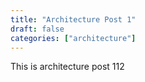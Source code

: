 ```yaml
---
title: "Architecture Post 1"
draft: false
categories: ["architecture"]
---
```


This is architecture post 112
